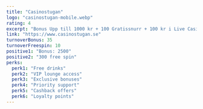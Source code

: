 ```yaml
---
title: "Casinostugan"
logo: "casinostugan-mobile.webp"
rating: 4
excerpt: "Bonus Upp till 1000 kr + 100 Gratissnurr + 100 kr i Live Casino"
link: "https://www.casinostugan.se"
turnoverBonus: 35
turnoverFreespin: 10
positive1: "Bonus: 2500"
positive2: "300 free spin"
perks:
  perk1: "Free drinks"
  perk2: "VIP lounge access"
  perk3: "Exclusive bonuses"
  perk4: "Priority support"
  perk5: "Cashback offers"
  perk6: "Loyalty points"
---
```

